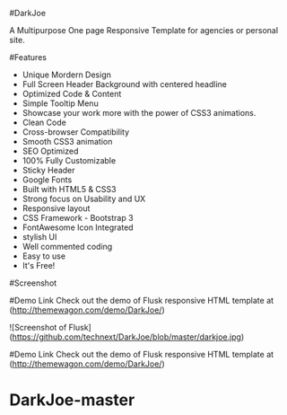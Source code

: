 #DarkJoe

A Multipurpose One page Responsive Template for agencies or personal site.

#Features

- Unique Mordern Design
- Full Screen Header Background with centered headline
- Optimized Code & Content
- Simple Tooltip Menu
- Showcase your work more with the power of CSS3 animations.
- Clean Code
- Cross-browser Compatibility
- Smooth CSS3 animation
- SEO Optimized
- 100% Fully Customizable
- Sticky Header
- Google Fonts
- Built with HTML5 & CSS3
- Strong focus on Usability and UX
- Responsive layout
- CSS Framework - Bootstrap 3
- FontAwesome Icon Integrated
- stylish UI
- Well commented coding
- Easy to use
- It's Free!

#Screenshot

#Demo Link
Check out the demo of Flusk responsive HTML template at (http://themewagon.com/demo/DarkJoe/)

![Screenshot of Flusk]
(https://github.com/technext/DarkJoe/blob/master/darkjoe.jpg)

#Demo Link
Check out the demo of Flusk responsive HTML template at (http://themewagon.com/demo/DarkJoe/)





# DarkJoe-master
